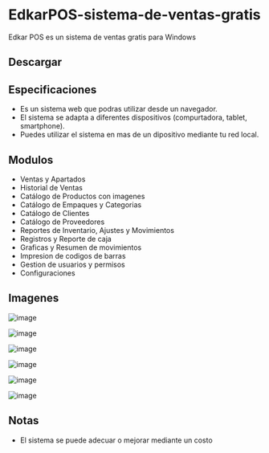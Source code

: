 # EdkarPOS-sistema-de-ventas-gratis
Edkar POS es un sistema de ventas gratis para Windows

## Descargar


## Especificaciones
- Es un sistema web que podras utilizar desde un navegador.
- El sistema se adapta a diferentes dispositivos (compurtadora, tablet, smartphone).
- Puedes utilizar el sistema en mas de un dipositivo mediante tu red local.

## Modulos
- Ventas y Apartados
- Historial de Ventas
- Catálogo de Productos con imagenes
- Catálogo de Empaques y Categorias
- Catálogo de Clientes
- Catálogo de Proveedores
- Reportes de Inventario, Ajustes y Movimientos
- Registros y Reporte de caja
- Graficas y Resumen de movimientos
- Impresion de codigos de barras
- Gestion de usuarios y permisos
- Configuraciones

## Imagenes
![image](https://github.com/user-attachments/assets/a6305cc6-7f7f-4a99-8b73-a7780e48e524)

![image](https://github.com/user-attachments/assets/d034d2f1-e18f-4d39-b213-7a042da132a2)

![image](https://github.com/user-attachments/assets/357fb7a7-9f07-4bbe-8ad8-05a9ed757389)

![image](https://github.com/user-attachments/assets/6129ffc6-aab0-4dd8-ae3e-b01a981c2029)

![image](https://github.com/user-attachments/assets/6f8bb213-addc-4972-bbb1-7a344bead9db)

![image](https://github.com/user-attachments/assets/53a51300-a59c-435f-af58-a55293e1a398)


## Notas
- El sistema se puede adecuar o mejorar mediante un costo


